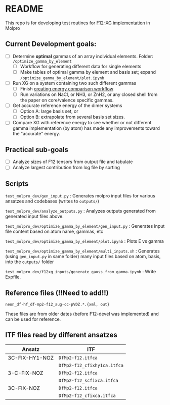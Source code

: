 # README

This repo is for developing test routines for [F12-XG implementation](https://github.com/ak-ustutt/molpro/issues/1) in Molpro

## Current Development goals:

- [ ] Determine **optimal** gammas of an array individual elements. Folder: `/optimize_gamma_by_element`
   - [ ] Workflow for generating different data for single elements
   - [ ] Make tables of optimal gamma by element and basis set; expand `/optimize_gamma_by_element/plot.ipynb`
- [ ] Run XG on a system containing two such different gammas
   - [ ] Finish [creating energy comparison workflow](https://github.com/shudipto-amin/molpro_f12xg_testing/issues/2)
   - [ ] Run variations on NaCl, or NH3, or ZnH2, or any closed shell from the paper on core/valence specific gammas.
- [ ] Get accurate reference energy of the dimer systems
   - [ ] Option A: large basis set, or
   - [ ] Option B: extrapolate from several basis set sizes.
- [ ] Compare XG with reference energy to see whether or not different gamma implementation (by atom) has made any improvements toward the "accurate" energy. 

## Practical sub-goals
- [ ] Analyze sizes of F12 tensors from output file and tabulate
- [ ] Analyze largest contribution from log file  by sorting

## Scripts
`test_molpro_dev/gen_input.py` : Generates molpro input files for various ansatzes and codebases (writes to `outputs/`)

`test_molpro_dev/analyze_outputs.py` : Analyzes outputs generated from generated input files above.

`test_molpro_dev/optimize_gamma_by_element/gen_input.py` : Generates input file content based on atom name, gammas, etc

`test_molpro_dev/optimize_gamma_by_element/plot.ipynb` : Plots E vs gamma

`test_molpro_dev/optimize_gamma_by_element/multi_inputs.sh` : Generates (using `gen_input.py` in same folder) many input files based on atom, basis, into the `outputs/` folder

`test_molpro_dev/f12xg_inputs/generate_gauss_from_gamma.ipynb` : Write Expfile.

## Reference files (!!Need to add!!)

`neon_df-hf_df-mp2-f12_aug-cc-pVDZ.*.{xml, out}`

These files are from older dates (before F12-devel was implemented) and can be used for reference.

## ITF files read by different ansatzes
| Ansatz         | ITF                       |
|----------------|---------------------------|
| 3C-FIX-HY1-NOZ | `DfMp2-f12.itfca`           |
|                | `DfMp2-f12_cfixhy1ca.itfca` |
| 3-C-FIX-NOZ    | `DfMp2-f12.itfca`           |
|                | `DfMp2-f12_scfixca.itfca`   |
| 3C-FIX-NOZ     | `DfMp2-f12.itfca`           |
|                | `DfMp2-f12_cfixca.itfca`    |
